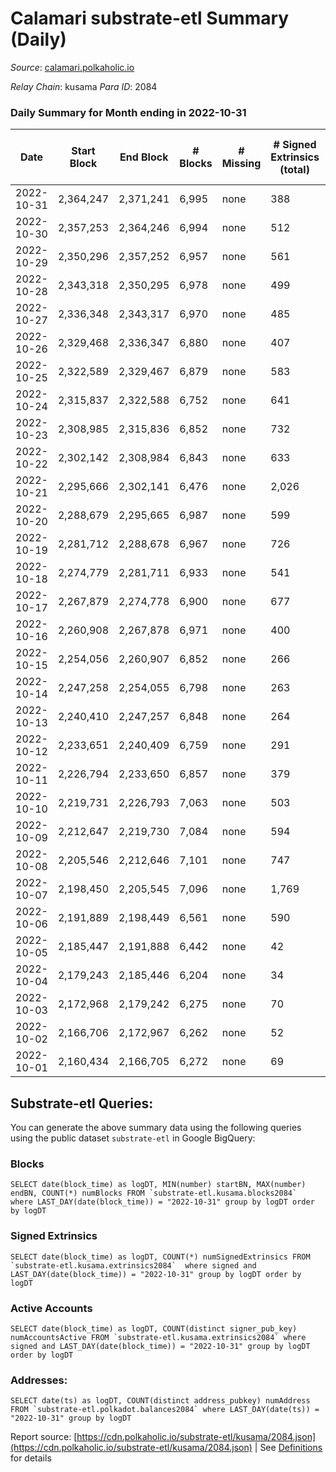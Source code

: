 # Calamari substrate-etl Summary (Daily)

_Source_: [calamari.polkaholic.io](https://calamari.polkaholic.io)

*Relay Chain*: kusama
*Para ID*: 2084



### Daily Summary for Month ending in 2022-10-31


| Date | Start Block | End Block | # Blocks | # Missing | # Signed Extrinsics (total) | # Active Accounts | # Addresses with Balances | # Events | # Transfers | # XCM Transfers In | # XCM Transfers Out |
| ---- | ----------- | --------- | -------- | --------- | --------------------------- | ----------------- | ------------------------- | -------- | ----------- | ------------------ | ------------------- |
| 2022-10-31 | 2,364,247 | 2,371,241 | 6,995 | none  | 388 | 221 | 28,703 | 39,049 | 106 ($17,164.73) | 4 ($165.54) | 2 ($17.18) |
| 2022-10-30 | 2,357,253 | 2,364,246 | 6,994 | none  | 512 | 386 | 28,677 | 44,864 | 279 ($8,728.01) | 1 ($1.53) | 1 ($50.24) |
| 2022-10-29 | 2,350,296 | 2,357,252 | 6,957 | none  | 561 | 225 | 28,835 | 44,807 | 256 ($42,842.14) |   | 3 ($2,447.47) |
| 2022-10-28 | 2,343,318 | 2,350,295 | 6,978 | none  | 499 | 206 |  | 43,995 | 253 ($221,754.45) | 6 ($4,017.05) | 1 ($1.12) |
| 2022-10-27 | 2,336,348 | 2,343,317 | 6,970 | none  | 485 | 207 |  | 43,409 | 214 ($215,891.85) | 3 ($341.66) |   |
| 2022-10-26 | 2,329,468 | 2,336,347 | 6,880 | none  | 407 | 199 |  | 41,085 | 116 ($208,065.80) | 1 ($776.53) | 1 ($0.003) |
| 2022-10-25 | 2,322,589 | 2,329,467 | 6,879 | none  | 583 | 270 |  | 42,417 | 177 ($99,514.84) | 3 ($1,022.04) | 5 ($1,155.50) |
| 2022-10-24 | 2,315,837 | 2,322,588 | 6,752 | none  | 641 | 298 | 28,481 | 37,872 | 286 ($142,674.03) | 3 ($1,951.43) |   |
| 2022-10-23 | 2,308,985 | 2,315,836 | 6,852 | none  | 732 | 288 | 28,354 | 43,009 | 417 ($50,076.24) | 2 ($413.78) |   |
| 2022-10-22 | 2,302,142 | 2,308,984 | 6,843 | none  | 633 | 224 | 28,069 | 42,407 | 373 ($35,724.14) | 3 ($391.85) |   |
| 2022-10-21 | 2,295,666 | 2,302,141 | 6,476 | none  | 2,026 | 1,496 | 27,798 | 50,913 | 1,728 ($24,689.68) | 3 ($178.99) |   |
| 2022-10-20 | 2,288,679 | 2,295,665 | 6,987 | none  | 599 | 236 |  | 37,816 | 295 ($225,159.91) | 6 ($818.84) | 3 ($16.66) |
| 2022-10-19 | 2,281,712 | 2,288,678 | 6,967 | none  | 726 | 388 | 27,288 | 42,100 | 271 ($213,038.02) | 5 ($1,271.06) |   |
| 2022-10-18 | 2,274,779 | 2,281,711 | 6,933 | none  | 541 | 254 |  | 39,830 | 188 ($28,939.24) | 25 ($4,494.93) | 1 ($256.86) |
| 2022-10-17 | 2,267,879 | 2,274,778 | 6,900 | none  | 677 | 282 |  | 39,708 | 273 ($75,236.19) | 21 ($4,497.15) | 2 ($685.78) |
| 2022-10-16 | 2,260,908 | 2,267,878 | 6,971 | none  | 400 | 179 | 26,906 | 37,098 | 123 ($222,764.99) | 3 ($123.49) |   |
| 2022-10-15 | 2,254,056 | 2,260,907 | 6,852 | none  | 266 | 160 |  | 34,876 | 55 ($3,914.40) |   |   |
| 2022-10-14 | 2,247,258 | 2,254,055 | 6,798 | none  | 263 | 160 | 26,832 | 31,264 | 62 ($208,809.44) |   |   |
| 2022-10-13 | 2,240,410 | 2,247,257 | 6,848 | none  | 264 | 162 |  | 34,503 | 51 ($212,797.58) | 6 ($1,204.86) |   |
| 2022-10-12 | 2,233,651 | 2,240,409 | 6,759 | none  | 291 | 164 | 26,797 | 33,470 | 62 ($218,471.52) | 1 ($170.25) |   |
| 2022-10-11 | 2,226,794 | 2,233,650 | 6,857 | none  | 379 | 204 | 26,788 | 32,469 | 102 ($25,338.65) | 11 ($2,104.50) |   |
| 2022-10-10 | 2,219,731 | 2,226,793 | 7,063 | none  | 503 | 281 | 26,775 | 32,568 | 153 ($19,010.54) | 1  |   |
| 2022-10-09 | 2,212,647 | 2,219,730 | 7,084 | none  | 594 | 281 | 26,759 | 33,315 | 165 ($230,077.23) | 1  |   |
| 2022-10-08 | 2,205,546 | 2,212,646 | 7,101 | none  | 747 | 337 | 26,741 | 33,683 | 233 ($58,119.71) |   |   |
| 2022-10-07 | 2,198,450 | 2,205,545 | 7,096 | none  | 1,769 | 719 | 26,714 | 35,159 | 489 ($117,586.80) | 7 ($6.79) |   |
| 2022-10-06 | 2,191,889 | 2,198,449 | 6,561 | none  | 590 | 278 | 26,679 | 24,002 | 124 ($124,081.97) | 24 ($5.23) | 8 ($37.11) |
| 2022-10-05 | 2,185,447 | 2,191,888 | 6,442 | none  | 42 | 36 | 26,669 | 19,632 | 22 ($4,284.32) | 3 ($18.19) |   |
| 2022-10-04 | 2,179,243 | 2,185,446 | 6,204 | none  | 34 | 26 | 26,667 | 18,859 | 19 ($30,215.70) |   | 1 ($181.34) |
| 2022-10-03 | 2,172,968 | 2,179,242 | 6,275 | none  | 70 | 48 |  | 19,341 | 40 ($40,824.10) | 4 ($285.34) | 1 ($0.09) |
| 2022-10-02 | 2,166,706 | 2,172,967 | 6,262 | none  | 52 | 39 |  | 19,188 | 31 ($7,264.58) | 7 ($201.81) | 1 ($4.23) |
| 2022-10-01 | 2,160,434 | 2,166,705 | 6,272 | none  | 69 | 41 |  | 19,322 | 43 ($26,302.15) | 3 ($125.93) | 1 ($1,194.55) |

## Substrate-etl Queries:
You can generate the above summary data using the following queries using the public dataset `substrate-etl` in Google BigQuery:


### Blocks
```
SELECT date(block_time) as logDT, MIN(number) startBN, MAX(number) endBN, COUNT(*) numBlocks FROM `substrate-etl.kusama.blocks2084`  where LAST_DAY(date(block_time)) = "2022-10-31" group by logDT order by logDT
```


### Signed Extrinsics
```
SELECT date(block_time) as logDT, COUNT(*) numSignedExtrinsics FROM `substrate-etl.kusama.extrinsics2084`  where signed and LAST_DAY(date(block_time)) = "2022-10-31" group by logDT order by logDT
```


### Active Accounts
```
SELECT date(block_time) as logDT, COUNT(distinct signer_pub_key) numAccountsActive FROM `substrate-etl.kusama.extrinsics2084` where signed and LAST_DAY(date(block_time)) = "2022-10-31" group by logDT order by logDT
```


### Addresses:
```
SELECT date(ts) as logDT, COUNT(distinct address_pubkey) numAddress FROM `substrate-etl.polkadot.balances2084` where LAST_DAY(date(ts)) = "2022-10-31" group by logDT
```



Report source: [https://cdn.polkaholic.io/substrate-etl/kusama/2084.json](https://cdn.polkaholic.io/substrate-etl/kusama/2084.json) | See [Definitions](/DEFINITIONS.md) for details
